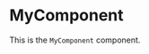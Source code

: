 # MyComponent

This is the `MyComponent` component.


<preview path="./MyComponentDemo.vue" title="基本使用" description="xxxxx"></preview>

